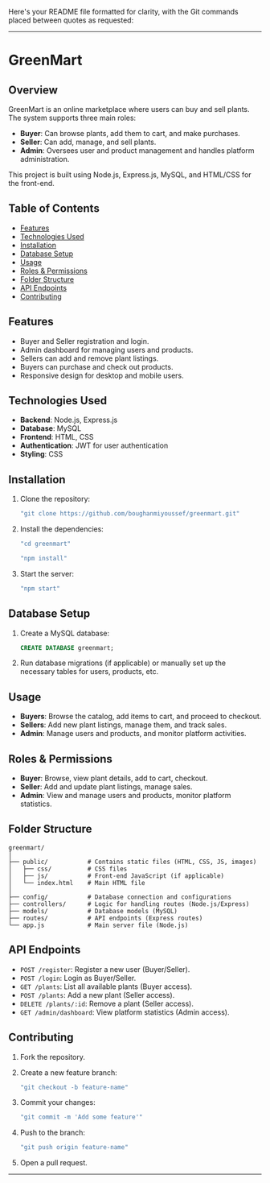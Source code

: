 Here's your README file formatted for clarity, with the Git commands placed between quotes as requested:

---

# GreenMart

## Overview

GreenMart is an online marketplace where users can buy and sell plants. The system supports three main roles:

- **Buyer**: Can browse plants, add them to cart, and make purchases.
- **Seller**: Can add, manage, and sell plants.
- **Admin**: Oversees user and product management and handles platform administration.

This project is built using Node.js, Express.js, MySQL, and HTML/CSS for the front-end.

## Table of Contents

- [Features](#features)
- [Technologies Used](#technologies-used)
- [Installation](#installation)
- [Database Setup](#database-setup)
- [Usage](#usage)
- [Roles & Permissions](#roles--permissions)
- [Folder Structure](#folder-structure)
- [API Endpoints](#api-endpoints)
- [Contributing](#contributing)

## Features

- Buyer and Seller registration and login.
- Admin dashboard for managing users and products.
- Sellers can add and remove plant listings.
- Buyers can purchase and check out products.
- Responsive design for desktop and mobile users.

## Technologies Used

- **Backend**: Node.js, Express.js
- **Database**: MySQL
- **Frontend**: HTML, CSS
- **Authentication**: JWT for user authentication
- **Styling**: CSS

## Installation

1. Clone the repository:

   ```bash
   "git clone https://github.com/boughanmiyoussef/greenmart.git"
   ```

2. Install the dependencies:

   ```bash
   "cd greenmart"
   ```
   
   ```bash
   "npm install"
   ```

3. Start the server:

   ```bash
   "npm start"
   ```

## Database Setup

1. Create a MySQL database:

   ```sql
   CREATE DATABASE greenmart;
   ```

2. Run database migrations (if applicable) or manually set up the necessary tables for users, products, etc.

## Usage

- **Buyers**: Browse the catalog, add items to cart, and proceed to checkout.
- **Sellers**: Add new plant listings, manage them, and track sales.
- **Admin**: Manage users and products, and monitor platform activities.

## Roles & Permissions

- **Buyer**: Browse, view plant details, add to cart, checkout.
- **Seller**: Add and update plant listings, manage sales.
- **Admin**: View and manage users and products, monitor platform statistics.

## Folder Structure

```
greenmart/
│
├── public/           # Contains static files (HTML, CSS, JS, images)
│   ├── css/          # CSS files
│   ├── js/           # Front-end JavaScript (if applicable)
│   └── index.html    # Main HTML file
│
├── config/           # Database connection and configurations
├── controllers/      # Logic for handling routes (Node.js/Express)
├── models/           # Database models (MySQL)
├── routes/           # API endpoints (Express routes)
└── app.js            # Main server file (Node.js)
```

## API Endpoints

- `POST /register`: Register a new user (Buyer/Seller).
- `POST /login`: Login as Buyer/Seller.
- `GET /plants`: List all available plants (Buyer access).
- `POST /plants`: Add a new plant (Seller access).
- `DELETE /plants/:id`: Remove a plant (Seller access).
- `GET /admin/dashboard`: View platform statistics (Admin access).

## Contributing

1. Fork the repository.
2. Create a new feature branch:

   ```bash
   "git checkout -b feature-name"
   ```

3. Commit your changes:

   ```bash
   "git commit -m 'Add some feature'"
   ```

4. Push to the branch:

   ```bash
   "git push origin feature-name"
   ```

5. Open a pull request.

---